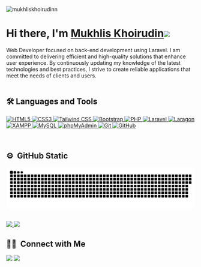 <p align="left"> <img src="https://komarev.com/ghpvc/?username=mukhliskhoirudinn&label=Profile%20views&color=0e75b6&style=flat" alt="mukhliskhoirudinn" /> </p>

<h1 align="left">Hi there, I'm <a href="https://github.com/mukhliskhoirudinn/" target="_blank">Mukhlis Khoirudin</a><img src="https://github.com/blackcater/blackcater/raw/main/images/Hi.gif" height="32" /></h1>
Web Developer focused on back-end development using Laravel. I am committed to delivering efficient and high-quality solutions that enhance user experience. By continuously updating my knowledge of the latest technologies and best practices, I strive to create reliable applications that meet the needs of clients and users.
<br><br>

## 🛠  Languages and Tools
<p align="left">
  <!-- Frontend Technologies -->
  <a href="https://developer.mozilla.org/en-US/docs/Web/HTML" target="_blank">
    <img src="https://cdn.simpleicons.org/html5/E34F26" title="HTML5" alt="HTML5" width="40" height="40"/>
  </a>
  <a href="https://developer.mozilla.org/en-US/docs/Web/CSS" target="_blank">
    <img src="https://cdn.simpleicons.org/css3/1572B6" title="CSS3" alt="CSS3" width="40" height="40"/>
  </a>
  <a href="https://tailwindcss.com/" target="_blank">
    <img src="https://cdn.simpleicons.org/tailwindcss/06B6D4" title="Tailwind CSS" alt="Tailwind CSS" width="40" height="40"/>
  </a>
  <a href="https://getbootstrap.com/" target="_blank">
    <img src="https://cdn.simpleicons.org/bootstrap/563D7C" title="Bootstrap" alt="Bootstrap" width="40" height="40"/>
  </a>
  <!-- Backend Technologies -->
  <a href="https://www.php.net/" target="_blank">
    <img src="https://cdn.simpleicons.org/php/777BB4" title="PHP" alt="PHP" width="40" height="40"/>
  </a>
  <a href="https://laravel.com/" target="_blank">
    <img src="https://cdn.simpleicons.org/laravel/FF2D20" title="Laravel" alt="Laravel" width="40" height="40"/>
  </a>
  <!-- Development Environment -->
  <a href="https://laragon.org/" target="_blank">
    <img src="https://cdn.simpleicons.org/laragon/0E83CD" title="Laragon" alt="Laragon" width="40" height="40"/>
  </a>
  <a href="https://www.apachefriends.org/index.html" target="_blank">
    <img src="https://cdn.simpleicons.org/xampp/FB7A24" title="XAMPP" alt="XAMPP" width="40" height="40"/>
  </a>
  <a href="https://www.mysql.com/" target="_blank">
    <img src="https://cdn.simpleicons.org/mysql/4479A1" title="MySQL" alt="MySQL" width="40" height="40"/>
  </a>
  <a href="https://www.phpmyadmin.net/" target="_blank">
    <img src="https://cdn.simpleicons.org/phpmyadmin/6C78AF" title="phpMyAdmin" alt="phpMyAdmin" width="40" height="40"/>
  </a>
  <!-- Version Control -->
  <a href="https://git-scm.com/" target="_blank">
    <img src="https://cdn.simpleicons.org/git/F05032" title="Git" alt="Git" width="40" height="40"/>
  </a>
  <a href="https://github.com/" target="_blank">
    <img src="https://cdn.simpleicons.org/github/181717" title="GitHub" alt="GitHub" width="40" height="40"/>
  </a>
</p>
<br>

## ⚙️ &nbsp;GitHub Static
<!-- snake graph -->
<div align="left">
  <picture>
    <source media="(prefers-color-scheme: dark)" srcset="https://github.com/mukhliskhoirudinn/mukhliskhoirudinn/blob/main/github-contribution-grid-snake-dark.svg" />
    <source media="(prefers-color-scheme: light), (prefers-color-scheme: no-preference)" srcset="https://github.com/mukhliskhoirudinn/mukhliskhoirudinn/blob/main/github-contribution-grid-snake.svg" />
    <img src="https://github.com/mukhliskhoirudinn/mukhliskhoirudinn/blob/main/github-contribution-grid-snake.svg" alt="github-snake" />
  </picture>
</div>
<br>

<p align="left">
<a href="https://github.com/mukhliskhoirudinn">
  <img height="160em" src="https://github-readme-stats-eight-theta.vercel.app/api?username=mukhliskhoirudinn&show_icons=true&theme=algolia&include_all_commits=true&count_private=true"/>
  <img height="160em" src="https://github-readme-stats-eight-theta.vercel.app/api/top-langs/?username=mukhliskhoirudinn&layout=compact&layout=compact&theme=algolia"/>
</a>
</p>

## 🤝🏻 &nbsp;Connect with Me
<p align="left">
  <a href="https://linkedin.com/in/mukhliskhoirudinn"><img src="https://img.shields.io/badge/LinkedIn%20-0077B5?style=flat&logo=Linkedin&logoColor=white"/></a>
  <a href="https://instagram.com/mukhliskhoirudinn"><img src="https://img.shields.io/badge/Instagram-E4405F?style=flat&logo=Instagram&logoColor=white"/></a>
</p>


